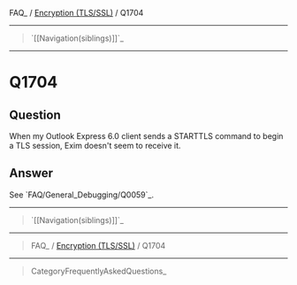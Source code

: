 FAQ\_ / [Encryption (TLS/SSL)](FAQ/Encryption_TLSSSL) / Q1704

* * * * *

> \`[[Navigation(siblings)]]\`\_

* * * * *

Q1704
=====

Question
--------

When my Outlook Express 6.0 client sends a STARTTLS command to begin a
TLS session, Exim doesn't seem to receive it.

Answer
------

See \`FAQ/General\_Debugging/Q0059\`\_.

* * * * *

> \`[[Navigation(siblings)]]\`\_

* * * * *

> FAQ\_ / [Encryption (TLS/SSL)](FAQ/Encryption_TLSSSL) / Q1704

* * * * *

> CategoryFrequentlyAskedQuestions\_
